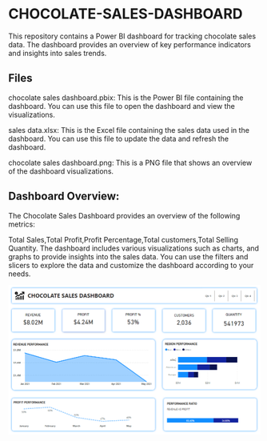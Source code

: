 # CHOCOLATE-SALES-DASHBOARD
This repository contains a Power BI dashboard for tracking chocolate sales data. The dashboard provides an overview of key performance indicators and insights into sales trends.

## Files
chocolate sales dashboard.pbix: This is the Power BI file containing the dashboard. You can use this file to open the dashboard and view the visualizations.

sales data.xlsx: This is the Excel file containing the sales data used in the dashboard. You can use this file to update the data and refresh the dashboard.

chocolate sales dashboard.png: This is a PNG file that shows an overview of the dashboard visualizations.

## Dashboard Overview:
The Chocolate Sales Dashboard provides an overview of the following metrics:

Total Sales,Total Profit,Profit Percentage,Total customers,Total Selling Quantity.
The dashboard includes various visualizations such as charts, and graphs to provide insights into the sales data. You can use the filters and slicers to explore the data and customize the dashboard according to your needs.



<img src="https://github.com/rahelsarif/CHOCOLATE-SALES-DASHBOARD/blob/main/Chocolate%20Sales%20Dashboard.PNG?raw=true" alt="Alt text" title="Optional title">
